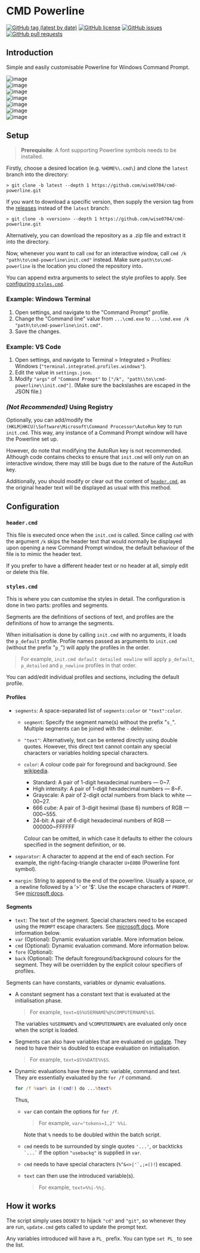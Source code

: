 # CMD Powerline

[![GitHub tag (latest by date)](https://img.shields.io/github/v/tag/wise0704/cmd-powerline?label=latest)](https://github.com/wise0704/cmd-powerline/tags)
[![GitHub license](https://img.shields.io/github/license/wise0704/cmd-powerline)](https://github.com/wise0704/cmd-powerline/blob/master/LICENSE)
[![GitHub issues](https://img.shields.io/github/issues/wise0704/cmd-powerline)](https://github.com/wise0704/cmd-powerline/issues)
[![GitHub pull requests](https://img.shields.io/github/issues-pr/wise0704/cmd-powerline)](https://github.com/wise0704/cmd-powerline/pulls)

## Introduction

Simple and easily customisable Powerline for Windows Command Prompt.

![image](https://user-images.githubusercontent.com/13545633/214640756-e2938b6e-eea3-4185-a76e-2382a7978170.png)  
![image](https://user-images.githubusercontent.com/13545633/214641365-afc0c073-25f2-4fad-bdba-1db1fbf254a4.png)  
![image](https://user-images.githubusercontent.com/13545633/215299932-c60759d1-6123-4b6e-98e4-18e9b237867f.png)  
![image](https://user-images.githubusercontent.com/13545633/215236257-87afcebf-5b5b-4045-8c39-309bac8d0b7d.png)  
![image](https://user-images.githubusercontent.com/13545633/215237326-b653f58f-8ddd-4249-a853-cf7ee935f616.png)  
![image](https://user-images.githubusercontent.com/13545633/215236670-771fd959-da8c-481b-8935-4f03a4107966.png)  
![image](https://user-images.githubusercontent.com/13545633/215236785-8991518f-1083-42e0-8ff4-6cd52e47fbcd.png)

## Setup

> **Prerequisite**: A font supporting Powerline symbols needs to be installed.

Firstly, choose a desired location (e.g. `%HOME%\.cmd\`) and clone the `latest` branch into the directory:

```console
> git clone -b latest --depth 1 https://github.com/wise0704/cmd-powerline.git
```

If you want to download a specific version, then supply the version tag from the [releases](https://github.com/wise0704/python-cs-events/releases) instead of the `latest` branch:

```console
> git clone -b <version> --depth 1 https://github.com/wise0704/cmd-powerline.git
```

Alternatively, you can download the repository as a .zip file and extract it into the directory.

Now, whenever you want to call `cmd` for an interactive window, call `cmd /k "path\to\cmd-powerline\init.cmd"` instead.
Make sure `path\to\cmd-powerline` is the location you cloned the repository into.

You can append extra arguments to select the style profiles to apply. See [configuring `styles.cmd`](#stylescmd).

### Example: Windows Terminal

1. Open settings, and navigate to the "Command Prompt" profile.
2. Change the "Command line" value from `...\cmd.exe` to `...\cmd.exe /k "path\to\cmd-powerline\init.cmd"`.
3. Save the changes.

### Example: VS Code

1. Open settings, and navigate to Terminal > Integrated > Profiles: Windows (`"terminal.integrated.profiles.windows"`).
2. Edit the value in `settings.json`.
3. Modify `"args"` of `"Command Prompt"` to `["/k", "path\\to\\cmd-powerline\\init.cmd"]`. (Make sure the backslashes are escaped in the JSON file.)

### _(Not Recommended)_ Using Registry

Optionally, you can add/modify the `(HKLM|HKCU)\Software\Microsoft\Command Processor\AutoRun` key to run `init.cmd`.
This way, any instance of a Command Prompt window will have the Powerline set up.

However, do note that modifying the AutoRun key is not recommended.
Although code contains checks to ensure that `init.cmd` will only run on an interactive window, there may still be bugs due to the nature of the AutoRun key.

Additionally, you should modify or clear out the content of [`header.cmd`](#headercmd),
as the original header text will be displayed as usual with this method.

## Configuration

### `header.cmd`

This file is executed once when the `init.cmd` is called.
Since calling `cmd` with the argument `/k` skips the header text that would normally be displayed upon opening a new Command Prompt window,
the default behaviour of the file is to mimic the header text.

If you prefer to have a different header text or no header at all, simply edit or delete this file.

### `styles.cmd`

This is where you can customise the styles in detail.
The configuration is done in two parts: profiles and segments.

Segments are the definitions of sections of text, and profiles are the definitions of how to arrange the segments.

When initialisation is done by calling `init.cmd` with no arguments, it loads the `p_default` profile.
Profile names passed as arguments to `init.cmd` (without the prefix "`p_`") will apply the profiles in the order.

> For example, `init.cmd default detailed newline` will apply `p_default`, `p_detailed` and `p_newline` profiles in that order.

You can add/edit individual profiles and sections, including the default profile.

#### Profiles

- `segments`: A space-separated list of `segments:color` or `"text":color`.
  - `segment`: Specify the segment name(s) without the prefix "`s_`". Multiple segments can be joined with the `-` delimiter.

  - `"text"`: Alternatively, text can be entered directly using double quotes.
  However, this direct text cannot contain any special characters or variables holding special characters.

  - `color`: A colour code pair for foreground and background.
    See [wikipedia](https://en.wikipedia.org/wiki/ANSI_escape_code#8-bit).
    - Standard: A pair of 1-digit hexadecimal numbers &mdash; 0~7.
    - High intensity: A pair of 1-digit hexadecimal numbers &mdash; 8~F.
    - Grayscale: A pair of 2-digit octal numbers from black to white &mdash; 00~27.
    - 666 cube: A pair of 3-digit heximal (base 6) numbers of RGB &mdash; 000~555.
    - 24-bit: A pair of 6-digit hexadecimal numbers of RGB &mdash; 000000~FFFFFF

    Colour can be omitted, in which case it defaults to either the colours specified in the segment definition, or `00`.

- `separator`: A character to append at the end of each section. For example, the right-facing-triangle character `U+E0B0` (Powerline font symbol).

- `margin`: String to append to the end of the powerline. Usually a space, or a newline followed by a '>' or '$'. Use the escape characters of `PROMPT`.
See [microsoft docs](https://learn.microsoft.com/en-us/windows-server/administration/windows-commands/prompt#remarks).

#### Segments

- `text`: The text of the segment. Special characters need to be escaped using the `PROMPT` escape characters.
See [microsoft docs](https://learn.microsoft.com/en-us/windows-server/administration/windows-commands/prompt#remarks). More information below.
- `var` (Optional): Dynamic evaluation variable. More information below.
- `cmd` (Optional): Dynamic evaluation command. More information below.
- `fore` (Optional):
- `back` (Optional): The default foreground/background colours for the segment. They will be overridden by the explicit colour specifiers of profiles.

Segments can have constants, variables or dynamic evaluations.

- A constant segment has a constant text that is evaluated at the initialisation phase.

  > For example, `text=$S%USERNAME%@%COMPUTERNAME%$S`.

  The variables `%USERNAME%` and `%COMPUTERNAME%` are evaluated only once when the script is loaded.
- Segments can also have variables that are evaluated on [update](#how-it-works).
They need to have their `%`s doubled to escape evaluation on initialisation.

  > For example, `text=$S%%DATE%%$S`.
- Dynamic evaluations have three parts: variable, command and text. They are essentially evaluated by the `for /f` command.

  ```cmd
  for /f %var% in (!cmd!) do ...%text%
  ```

  Thus,
  - `var` can contain the options for `for /f`.

    >For example, `var="tokens=1,2" %%i`.

    Note that `%` needs to be doubled within the batch script.
  - `cmd` needs to be surrounded by single quotes `'...'`, or backticks `` `...` `` if the option `"usebackq"` is supplied in `var`.
  - `cmd` needs to have special characters (``%^&<>|'`,;=()!``) escaped.
  - `text` can then use the introduced variable(s).
    > For example, `text=%%i-%%j`.

## How it works

The script simply uses `DOSKEY` to hijack `"cd"` and `"git"`, so whenever they are run,
`update.cmd` gets called to update the prompt text.

Any variables introduced will have a `PL_` prefix. You can type `set PL_` to see the list.
